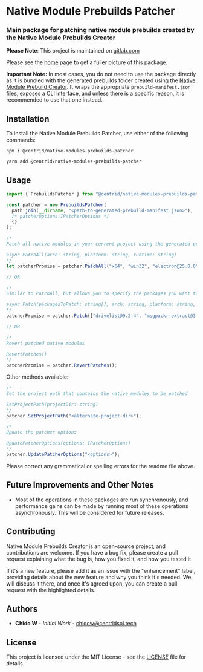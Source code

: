 # Native Module Prebuilds Patcher
### Main package for patching native module prebuilds created by the Native Module Prebuilds Creator

**Please Note**: This project is maintained on [gitlab.com](https://gitlab.com/centridpub/native-module-prebuilds-creator/-/tree/master/packages/native-modules-prebuilds-patcher)

Please see the [home](https://gitlab.com/centridpub/native-module-prebuilds-creator) page to get a fuller picture of this package.

**Important Note:** In most cases, you do not need to use the package directly as it is bundled with the generated prebuilds folder created using the [Native Module Prebuild Creator](https://gitlab.com/centridpub/native-module-prebuilds-creator/-/tree/master/packages/native-modules-prebuilds-creator). It wraps the appropriate `prebuild-manifest.json` files, exposes a CLI interface, and unless there is a specific reason, it is recommended to use that one instead.

## Installation

To install the Native Module Prebuilds Patcher, use either of the following commands:

```shell
npm i @centrid/native-modules-prebuilds-patcher
```
```shell
yarn add @centrid/native-modules-prebuilds-patcher
```

## Usage

```javascript
import { PrebuildsPatcher } from "@centrid/native-modules-prebuilds-patcher";

const patcher = new PrebuildsPatcher(
  path.join(__dirname, "<path-to-generated-prebuild-manifest.json>"), 
  /* patcherOptions:IPatcherOptions */
  {}
);

/*
Patch all native modules in your current project using the generated prebuilds. This will look for all the native modules in your current project, check if applicable prebuilds are available, and patch them as appropriate.

async PatchAll(arch: string, platform: string, runtime: string)
*/
let patcherPromise = patcher.PatchAll("x64", "win32", "electron@25.0.0");

// OR

/*
Similar to PatchAll, but allows you to specify the packages you want to patch.

async Patch(packagesToPatch: string[], arch: string, platform: string, runtime: string)
*/
patcherPromise = patcher.Patch(["drivelist@9.2.4", "msgpackr-extract@3.0.2"], "x64", "win32", "electron@25.0.0");

// OR

/*
Revert patched native modules

RevertPatches()
*/
patcherPromise = patcher.RevertPatches();
```

Other methods available:

```javascript
/*
Set the project path that contains the native modules to be patched

SetProjectPath(projectDir: string)
*/
patcher.SetProjectPath("<alternate-project-dir>");

/*
Update the patcher options

UpdatePatcherOptions(options: IPatcherOptions)
*/
patcher.UpdatePatcherOptions("<options>");
```

Please correct any grammatical or spelling errors for the readme file above.


## Future Improvements and Other Notes

* Most of the operations in these packages are run synchronously, and performance gains can be made by running most of these operations asynchronously. This will be considered for future releases.

## Contributing

Native Module Prebuilds Creator is an open-source project, and contributions are welcome. If you have a bug fix, please create a pull request explaining what the bug is, how you fixed it, and how you tested it.

If it's a new feature, please add it as an issue with the "enhancement" label, providing details about the new feature and why you think it's needed. We will discuss it there, and once it's agreed upon, you can create a pull request with the highlighted details.

## Authors

* **Chido W** - *Initial Work* - [chidow@centridsol.tech](mailto:chidow@centridsol.tech) 
  
## License

This project is licensed under the MIT License - see the [LICENSE](LICENSE) file for details.